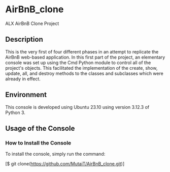 # AirBnB_clone
ALX AirBnB Clone Project

## Description
This is the very first of four different phases in an attempt to replicate the AirBnB web-based application. In this first part of the project, an elementary console was set up using the Cmd Python module to control all of the project's objects. This facilitated the implementation of the create, show, update, all, and destroy methods to the classes and subclasses which were already in effect.

## Environment
This console is developed using Ubuntu 23.10 using version 3.12.3 of Python 3.

## Usage of the Console

### How to Install the Console
To install the console, simply run the command:

[$ git clone(https://github.com/MutaiT/AirBnB_clone.git)]



